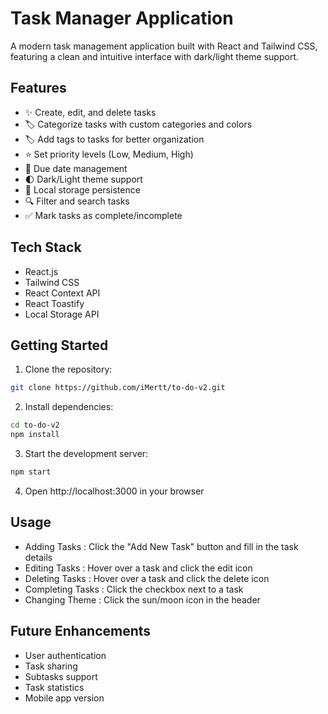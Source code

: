 # Task Manager Application

A modern task management application built with React and Tailwind CSS, featuring a clean and intuitive interface with dark/light theme support.

## Features

- ✨ Create, edit, and delete tasks
- 🏷️ Categorize tasks with custom categories and colors
- 🏷️ Add tags to tasks for better organization
- ⭐ Set priority levels (Low, Medium, High)
- 📅 Due date management
- 🌓 Dark/Light theme support
- 💾 Local storage persistence
- 🔍 Filter and search tasks
- ✅ Mark tasks as complete/incomplete

## Tech Stack

- React.js
- Tailwind CSS
- React Context API
- React Toastify
- Local Storage API

## Getting Started

1. Clone the repository:

```bash
git clone https://github.com/iMertt/to-do-v2.git
```

2. Install dependencies:

```bash
cd to-do-v2
npm install
```

3. Start the development server:

```bash
npm start
```

4. Open http://localhost:3000 in your browser

## Usage

- Adding Tasks : Click the "Add New Task" button and fill in the task details
- Editing Tasks : Hover over a task and click the edit icon
- Deleting Tasks : Hover over a task and click the delete icon
- Completing Tasks : Click the checkbox next to a task
- Changing Theme : Click the sun/moon icon in the header

## Future Enhancements

- User authentication
- Task sharing
- Subtasks support
- Task statistics
- Mobile app version
